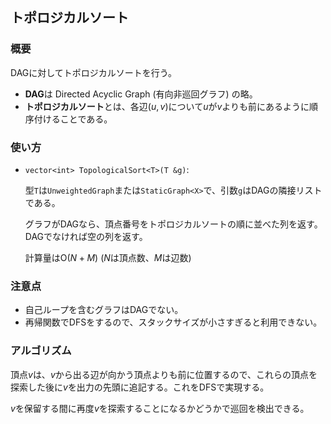 ## トポロジカルソート

### 概要

DAGに対してトポロジカルソートを行う。

- **DAG**は Directed Acyclic Graph (有向非巡回グラフ) の略。
- **トポロジカルソート**とは、各辺$(u,v)$について$u$が$v$よりも前にあるように順序付けることである。

### 使い方

- `vector<int> TopologicalSort<T>(T &g)`:

  型`T`は`UnweightedGraph`または`StaticGraph<X>`で、引数`g`はDAGの隣接リストである。
  
  グラフがDAGなら、頂点番号をトポロジカルソートの順に並べた列を返す。DAGでなければ空の列を返す。

  計算量は$\mathrm{O}(N+M)$ ($N$は頂点数、$M$は辺数)

### 注意点

- 自己ループを含むグラフはDAGでない。
- 再帰関数でDFSをするので、スタックサイズが小さすぎると利用できない。

### アルゴリズム

<!-- (Wikipedia) https://ja.wikipedia.org/wiki/%E3%83%88%E3%83%9D%E3%83%AD%E3%82%B8%E3%82%AB%E3%83%AB%E3%82%BD%E3%83%BC%E3%83%88#%E6%B7%B1%E3%81%95%E5%84%AA%E5%85%88%E6%8E%A2%E7%B4%A2%E7%89%88 -->

頂点$v$は、$v$から出る辺が向かう頂点よりも前に位置するので、これらの頂点を探索した後に$v$を出力の先頭に追記する。これをDFSで実現する。

$v$を保留する間に再度$v$を探索することになるかどうかで巡回を検出できる。
